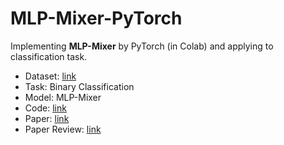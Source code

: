 # MLP-Mixer-PyTorch
Implementing **MLP-Mixer** by PyTorch (in Colab) and applying to classification task.
- Dataset: [link](https://www.kaggle.com/c/dogs-vs-cats/data)
- Task: Binary Classification
- Model: MLP-Mixer 
- Code: [link](https://github.com/ChoiDae1/MLP_Mixer-PyTorch/blob/main/Implementing_MLP_Mixer.ipynb)
- Paper: [link](https://arxiv.org/abs/2105.01601)
- Paper Review: [link](https://science886.tistory.com/9)
